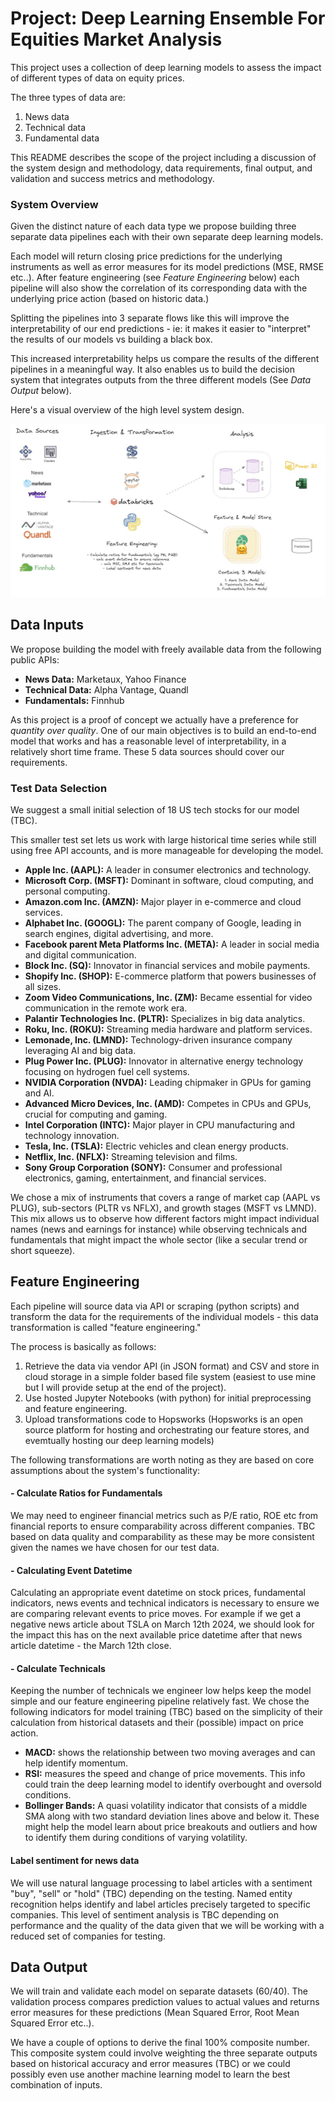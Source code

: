 # Project: Deep Learning Ensemble For Equities Market Analysis 

This project uses a collection of deep learning models to assess the impact of different types of data on equity prices. 

The three types of data are:

1. News data
2. Technical data
3. Fundamental data

This README describes the scope of the project including a discussion of the system design and methodology, data requirements, final output, and validation and success metrics and methodology.

### System Overview

Given the distinct nature of each data type we propose building three separate data pipelines each with their own separate deep learning models. 

Each model will return closing price predictions for the underlying instruments as well as error measures for its model predictions (MSE, RMSE etc..). After feature engineering (see *Feature Engineering* below) each pipeline will also show the correlation of its corresponding data with the underlying price action (based on historic data.) 

Splitting the pipelines into 3 separate flows like this will improve the interpretability of our end predictions - ie: it makes it easier to "interpret" the results of our models vs building a black box.

This increased interpretability helps us compare the results of the different pipelines in a meaningful way. It also enables us to build the decision system that integrates outputs from the three different models (See *Data Output* below). 

Here's a visual overview of the high level system design.

![Alternative Text](https://github.com/ashatidealiq/EquityEnsemble/blob/main/pipeline.jpg)

## Data Inputs

We propose building the model with freely available data from the following public APIs:

  - **News Data:** Marketaux, Yahoo Finance
  - **Technical Data:** Alpha Vantage, Quandl
  - **Fundamentals:** Finnhub

As this project is a proof of concept we actually have a preference for *quantity over quality*. One of our main objectives is to build an end-to-end model that works and has a reasonable level of interpretability, in a relatively short time frame. These 5 data sources should cover our requirements.

### Test Data Selection

We suggest a small initial selection of 18 US tech stocks for our model (TBC). 

This smaller test set lets us work with large historical time series while still using free API accounts, and is more manageable for developing the model. 

- **Apple Inc. (AAPL):** A leader in consumer electronics and technology.
- **Microsoft Corp. (MSFT):** Dominant in software, cloud computing, and personal computing.
- **Amazon.com Inc. (AMZN):** Major player in e-commerce and cloud services.
- **Alphabet Inc. (GOOGL):** The parent company of Google, leading in search engines, digital advertising, and more.
- **Facebook parent Meta Platforms Inc. (META):** A leader in social media and digital communication.
- **Block Inc. (SQ):** Innovator in financial services and mobile payments.
- **Shopify Inc. (SHOP):** E-commerce platform that powers businesses of all sizes.
- **Zoom Video Communications, Inc. (ZM):** Became essential for video communication in the remote work era.
- **Palantir Technologies Inc. (PLTR):** Specializes in big data analytics.
- **Roku, Inc. (ROKU):** Streaming media hardware and platform services.
- **Lemonade, Inc. (LMND):** Technology-driven insurance company leveraging AI and big data.
- **Plug Power Inc. (PLUG):** Innovator in alternative energy technology focusing on hydrogen fuel cell systems.
- **NVIDIA Corporation (NVDA):** Leading chipmaker in GPUs for gaming and AI.
- **Advanced Micro Devices, Inc. (AMD):** Competes in CPUs and GPUs, crucial for computing and gaming.
- **Intel Corporation (INTC):** Major player in CPU manufacturing and technology innovation.
- **Tesla, Inc. (TSLA):** Electric vehicles and clean energy products.
- **Netflix, Inc. (NFLX):** Streaming television and films.
- **Sony Group Corporation (SONY):** Consumer and professional electronics, gaming, entertainment, and financial services.

We chose a mix of instruments that covers a range of market cap (AAPL vs PLUG), sub-sectors (PLTR vs NFLX), and growth stages (MSFT vs LMND). This mix allows us to observe how different factors might impact individual names (news and earnings for instance) while observing technicals and fundamentals that might impact the whole sector (like a secular trend or short squeeze).

## Feature Engineering

Each pipeline will source data via API or scraping (python scripts) and transform the data for the requirements of the individual models - this data transformation is called "feature engineering." 

The process is basically as follows: 

1. Retrieve the data via vendor API (in JSON format) and CSV and store in cloud storage in a simple folder based file system (easiest to use mine but I will provide setup at the end of the project).
2. Use hosted Jupyter Notebooks (with python) for initial preprocessing and feature engineering.
3. Upload transformations code to Hopsworks (Hopsworks is an open source platform for hosting and orchestrating our feature stores, and evemtually hosting our deep learning models)

The following transformations are worth noting as they are based on core assumptions about the system's functionality:

#### - Calculate Ratios for Fundamentals 

We may need to engineer financial metrics such as P/E ratio, ROE etc from financial reports to ensure comparability across different companies. TBC based on data quality and comparability as these may be more consistent given the names we have chosen for our test data. 

#### - Calculating Event Datetime 

Calculating an appropriate event datetime on stock prices, fundamental indicators, news events and technical indicators is necessary to ensure we are comparing relevant events to price moves. For example if we get a negative news article about TSLA on March 12th 2024, we should look for the impact this has on the next available price datetime after that news article datetime - the March 12th close. 

#### - Calculate Technicals 

Keeping the number of technicals we engineer low helps keep the model simple and our feature engineering pipeline relatively fast. We chose the following indicators for model training (TBC) based on the simplicity of their calculation from historical datasets and their (possible) impact on price action.

- **MACD:** shows the relationship between two moving averages and can help identify momentum.
- **RSI:** measures the speed and change of price movements. This info could train the deep learning model to identify overbought and oversold conditions.
- **Bollinger Bands:** A quasi volatility indicator that consists of a middle SMA along with two standard deviation lines above and below it. These might help the model learn about price breakouts and outliers and how to identify them during conditions of varying volatility.

#### Label sentiment for news data

We will use natural language processing to label articles with a sentiment "buy", "sell" or "hold" (TBC) depending on the testing. Named entity recognition helps identify and label articles precisely targeted to specific companies. This level of sentiment analysis is TBC depending on performance and the quality of the data given that we will be working with a reduced set of companies for testing. 

## Data Output

We will train and validate each model on separate datasets (60/40). The validation process compares prediction values to actual values and returns error measures for these predictions (Mean Squared Error, Root Mean Squared Error etc..). 

We have a couple of options to derive the final 100% composite number. This composite system could involve weighting the three separate outputs based on historical accuracy and error measures (TBC) or we could possibly even use another machine learning model to learn the best combination of inputs.




